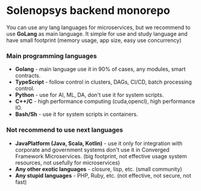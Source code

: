 # Solenopsys backend monorepo

You can use any lang languages for microservices, but we recommend to use **GoLang** as main language.
It simple for use and study language and have small footprint (memory usage, app size, easy use concurrency)

### Main programming languages

- **Golang** - main language use it in 90% of cases, any modules, smart contracts.
- **TypeScript** - follow control in clusters, DAGs, CI/CD, batch processing control.
- **Python** - use for AI, ML, DA, don't use it for system scripts.
- **C++/C** -  high performance computing (cuda,opencl),  high performance IO.
- **Bash/Sh** - use it for system scripts in containers.

### Not recommend to use next languages
- **JavaPlatform (Java, Scala, Kotlin)**  - use it only for integration with corporate and government systems don't use it
  in Converged Framework Microservices. (big footprint, not effective usage system resources, not usefully for microservices)
- **Any other exotic languages** - closure, lisp, etc. (small community)
- **Any stupid languages** - PHP, Ruby, etc. (not effective, not secure, not fast)

